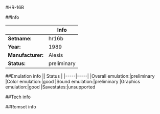 #HR-16B

##Info

||Info|
|-----|-----|
|**Setname:**|hr16b
|**Year:**|1989
|**Manufacturer:**|Alesis
|**Status:**|preliminary

##Emulation info
|| Status |
|-----|-----|
|Overall emulation:|preliminary
|Color emulation:|good
|Sound emulation:|preliminary
|Graphics emulation:|good
|Savestates:|unsupported

##Tech info

##Romset info

<!--- START OF EDITED COMMENT DO NOT TOUCH TEXT ABOVE-->
